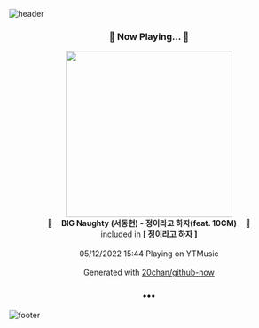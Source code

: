![header](https://capsule-render.vercel.app/api?type=wave&height=170&section=header&text=Hi.%20I'm%20SHIFT&fontColor=090707&fontAlignX=45&fontAlignY=65&fontSize=100)

<h3 align="center">🎵 Now Playing... 🎵</h3>
<p align="center">
  <a href="https://music.youtube.com/watch?v=OlXr5YD-MWA">
    <img width="300" src="https://lh3.googleusercontent.com/plFuJqbav1yVEIBP0i0lSwLm10agsJn_CRX3r4CtCYIL56_3VVxz-j9wyRMAkqOFHlILzK16Tixj0qc">
  </a>
  <br>
  🎵&nbsp&nbsp&nbsp <b>BIG Naughty (서동현) - 정이라고 하자(feat. 10CM)</b> &nbsp&nbsp&nbsp🎵
  <br>
  included in <b>[ 정이라고 하자 ]</b>
  
  <br />
  <br />
  05/12/2022 15:44 Playing on YTMusic
  <br />
  <br />
  Generated with <a href="https://github.com/20chan/github-now">20chan/github-now</a>
</p>

<h3 align="center">•••</h3>

![footer](https://capsule-render.vercel.app/api?type=wave&height=150&section=footer)
